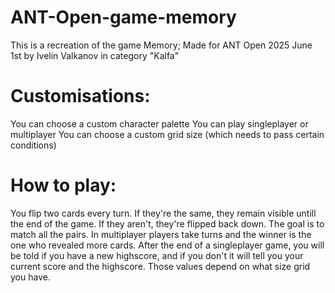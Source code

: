 # ANT-Open-game-memory

This is a recreation of the game Memory;
Made for ANT Open 2025 June 1st by Ivelin Valkanov in category "Kalfa"

# Customisations:
You can choose a custom character palette
You can play singleplayer or multiplayer
You can choose a custom grid size (which needs to pass certain conditions)

# How to play:
You flip two cards every turn. If they're the same, they remain visible untill the end of the game. If they aren't, they're flipped back down. The goal is to match all the pairs. In multiplayer players take turns and the winner is the one who revealed more cards. After the end of a singleplayer game, you will be told if you have a new highscore, and if you don't it will tell you your current score and the highscore. Those values depend on what size grid you have.

